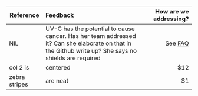 | Reference        | Feedback           | How are we addressing?  |
| ------------- |:-------------| -----:|
| NIL     | UV-C has the potential to cause cancer. Has her team addressed it? Can she elaborate on that in the Github write up? She says no shields are required | See [FAQ](https://github.com/openCOVIDIndia/Sterilo_portable_sterilizer/blob/master/doc/EN/FAQ.md)|
| col 2 is      | centered      |   $12 |
| zebra stripes | are neat      |    $1 |
